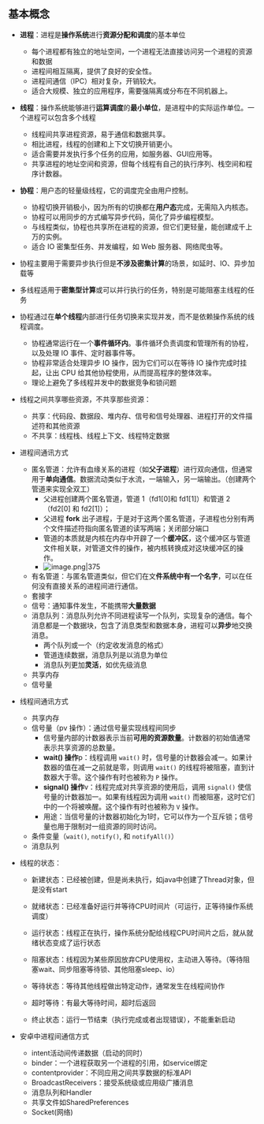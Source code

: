 ## 基本概念
- **进程**：进程是**操作系统**进行**资源分配和调度**的基本单位
	- 每个进程都有独立的地址空间，一个进程无法直接访问另一个进程的资源和数据
	- 进程间相互隔离，提供了良好的安全性。
	- 进程间通信（IPC）相对复杂，开销较大。
	- 适合大规模、独立的应用程序，需要强隔离或分布在不同机器上。
- **线程**：操作系统能够进行**运算调度**的**最小单位**，是进程中的实际运作单位。一个进程可以包含多个线程
	- 线程间共享进程资源，易于通信和数据共享。
	- 相比进程，线程的创建和上下文切换开销更小。
	- 适合需要并发执行多个任务的应用，如服务器、GUI应用等。
	- 共享进程的地址空间和资源，但每个线程有自己的执行序列、栈空间和程序计数器。
- **协程**：用户态的轻量级线程，它的调度完全由用户控制。
	- 协程切换开销极小，因为所有的切换都在**用户态**完成，无需陷入内核态。
	- 协程可以用同步的方式编写异步代码，简化了异步编程模型。
	- 与线程类似，协程也共享所在进程的资源，但它们更轻量，能创建成千上万的实例。
	- 适合 IO 密集型任务、并发编程，如 Web 服务器、网络爬虫等。
- 协程主要用于需要异步执行但是**不涉及密集计算**的场景，如延时、IO、异步加载等

- 多线程适用于**密集型计算**或可以并行执行的任务，特别是可能阻塞主线程的任务

- 协程通过在**单个线程**内部进行任务切换来实现并发，而不是依赖操作系统的线程调度。
	- 协程通常运行在一个**事件循环内**。事件循环负责调度和管理所有的协程，以及处理 IO 事件、定时器事件等。
	- 协程非常适合处理异步 IO 操作，因为它们可以在等待 IO 操作完成时挂起，让出 CPU 给其他协程使用，从而提高程序的整体效率。
	- 理论上避免了多线程并发中的数据竞争和锁问题
	
- 线程之间共享哪些资源，不共享那些资源：
	- 共享：代码段、数据段、堆内存、信号和信号处理器、进程打开的文件描述符和其他资源
	- 不共享：线程栈、线程上下文、线程特定数据

- 进程间通讯方式
	- 匿名管道：允许有血缘关系的进程（如**父子进程**）进行双向通信，但通常用于**单向通信**。数据流动类似于水流，一端输入，另一端输出。（创建两个管道来实现全双工）
		- 父进程创建两个匿名管道，管道 1（fd1\[0]和 fd1\[1]）和管道 2（fd2\[0] 和 fd2\[1]）；
		- 父进程 **fork** 出子进程，于是对于这两个匿名管道，子进程也分别有两个文件描述符指向匿名管道的读写两端；关闭部分端口
		- 管道的本质就是内核在内存中开辟了一个**缓冲区**，这个缓冲区与管道文件相关联，对管道文件的操作，被内核转换成对这块缓冲区的操作。
		- ![image.png|375](https://thdlrt.oss-cn-beijing.aliyuncs.com/20240314232023.png)
	- 有名管道：与匿名管道类似，但它们在文**件系统中有一个名字**，可以在任何没有直接关系的进程间进行通信。
	- 套接字
	- 信号：通知事件发生，不能携带**大量数据**
	- 消息队列：消息队列允许不同进程读写一个队列，实现复杂的通信。每个消息都是一个数据块，包含了消息类型和数据本身，进程可以**异步**地交换消息。
		- 两个队列或一个（约定收发消息的格式）
		- 管道连续数据，消息队列是以消息为单位
		- 消息队列更加**灵活**，如优先级消息
	- 共享内存
	- 信号量
	
- 线程间通讯方式
	- 共享内存
	- 信号量（pv 操作）：通过信号量实现线程间同步
		- 信号量内部的计数器表示当前**可用的资源数量**。计数器的初始值通常表示共享资源的总数量。
		- **wait() 操作**p：线程调用 `wait()` 时，信号量的计数器会减一。如果计数器的值在减一之前就是零，则调用 `wait()` 的线程将被阻塞，直到计数器大于零。这个操作有时也被称为 `P` 操作。
		- **signal() 操作**v：线程完成对共享资源的使用后，调用 `signal()` 使信号量的计数器加一。如果有线程因为调用 `wait()` 而被阻塞，这时它们中的一个将被唤醒。这个操作有时也被称为 `V` 操作。
		- 用途：当信号量的计数器初始化为1时，它可以作为一个互斥锁；信号量也用于限制对一组资源的同时访问。
	- 条件变量（`wait()`, `notify()`, 和 `notifyAll()`）
	- 消息队列
	
- 线程的状态：

  - 新建状态：已经被创建，但是尚未执行，如java中创建了Thread对象，但是没有start
  - 就绪状态：已经准备好运行并等待CPU时间片（可运行，正等待操作系统调度）
  - 运行状态：线程正在执行，操作系统分配给线程CPU时间片之后，就从就绪状态变成了运行状态
  - 阻塞状态：线程因为某些原因放弃CPU使用权，主动进入等待。（等待阻塞wait、同步阻塞等待锁、其他阻塞sleep、io）

  - 等待状态：等待其他线程做出特定动作，通常发生在线程间协作
  - 超时等待：有最大等待时间，超时后返回
  - 终止状态：运行一节结束（执行完成或者出现错误），不能重新启动

- 安卓中进程间通信方式
  - intent活动间传递数据（启动的同时）
  - binder：一个进程获取另一个进程的引用，如service绑定
  - contentprovider：不同应用之间共享数据的标准API
  - BroadcastReceivers：接受系统级或应用级广播消息
  - 消息队列和Handler
  - 共享文件如SharedPreferences
  - Socket(网络)